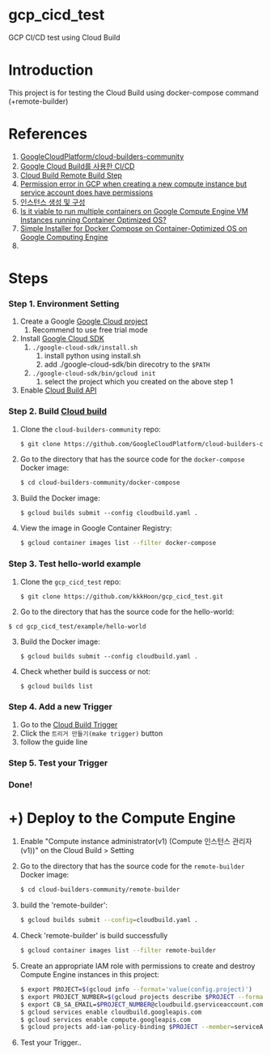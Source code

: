 # gcp_cicd_test
GCP CI/CD test using Cloud Build

# Introduction
This project is for testing the Cloud Build using docker-compose command (+remote-builder)

# References
1. [GoogleCloudPlatform/cloud-builders-community](https://github.com/GoogleCloudPlatform/cloud-builders-community)
2. [Google Cloud Build를 사용한 CI/CD](https://zzsza.github.io/gcp/2020/05/09/google-cloud-build/)
3. [Cloud Build Remote Build Step](https://github.com/GoogleCloudPlatform/cloud-builders-community/tree/master/remote-builder)
4. [Permission error in GCP when creating a new compute instance but service account does have permissions](https://stackoverflow.com/questions/72701163/permission-error-in-gcp-when-creating-a-new-compute-instance-but-service-account)
5. [인스턴스 생성 및 구성](https://cloud.google.com/container-optimized-os/docs/how-to/create-configure-instance)
6. [Is it viable to run multiple containers on Google Compute Engine VM Instances running Container Optimized OS?](https://serverfault.com/questions/1032347/is-it-viable-to-run-multiple-containers-on-google-compute-engine-vm-instances-ru)
7. [Simple Installer for Docker Compose on Container-Optimized OS on Google Computing Engine](https://gist.github.com/kurokobo/25e41503eb060fee8d8bec1dd859eff3)
8. 

# Steps

### Step 1. Environment Setting

1. Create a Google [Google Cloud project](https://cloud.google.com/resource-manager/docs/creating-managing-projects?hl=ko)
   1. Recommend to use free trial mode
2. Install [Google Cloud SDK](https://cloud.google.com/sdk/docs/install?hl=ko)
   1. `./google-cloud-sdk/install.sh`
      1. install python using install.sh
      2. add ./google-cloud-sdk/bin direcotry to the `$PATH`
   2. `./google-cloud-sdk/bin/gcloud init`
      1. select the project which you created on the above step 1
3. Enable [Cloud Build API](https://console.cloud.google.com/flows/enableapi?apiid=cloudbuild.googleapis.com&redirect=https%3A%2F%2Fcloud.google.com%2Fcloud-build%2Fdocs%2Fquickstart-build&hl=ko&_ga=2.211218646.273633348.1588992492-151274966.1565535538)

### Step 2. Build [Cloud build](https://cloud.google.com/build/docs/cloud-builders?hl=ko)
1. Clone the `cloud-builders-community` repo:

   ```sh
   $ git clone https://github.com/GoogleCloudPlatform/cloud-builders-community
   ```

2. Go to the directory that has the source code for the `docker-compose` Docker image:

   ```sh
   $ cd cloud-builders-community/docker-compose
   ```

3. Build the Docker image:

   ```
   $ gcloud builds submit --config cloudbuild.yaml .
   ```

4. View the image in Google Container Registry:

   ```sh
   $ gcloud container images list --filter docker-compose
   ```

### Step 3. Test hello-world example
1. Clone the `gcp_cicd_test` repo:

   ```sh
   $ git clone https://github.com/kkkHoon/gcp_cicd_test.git
   ```

2. Go to the directory that has the source code for the hello-world:
```
$ cd gcp_cicd_test/example/hello-world
```

3. Build the Docker image:

   ```
   $ gcloud builds submit --config cloudbuild.yaml .
   ```
   
4. Check whether build is success or not:

   ```
   $ gcloud builds list
   ```
   
### Step 4. Add a new Trigger
1. Go to the [Cloud Build Trigger](https://console.cloud.google.com/cloud-build/triggers)
2. Click the `트리거 만들기(make trigger)` button
3. follow the guide line

### Step 5. Test your Trigger

### Done!

# +) Deploy to the Compute Engine
1. Enable "Compute instance administrator(v1) (Compute 인스턴스 관리자(v1))" on the Cloud Build > Setting
2. Go to the directory that has the source code for the `remote-builder` Docker image:

   ```sh
   $ cd cloud-builders-community/remote-builder
   ```
   
3. build the 'remote-builder':

   ```sh
   $ gcloud builds submit --config=cloudbuild.yaml .
   ```
   
4. Check 'remote-builder' is build successfully

   ```sh
   $ gcloud container images list --filter remote-builder
   ```
   
5. Create an appropriate IAM role with permissions to create and destroy Compute Engine instances in this project:

   ```sh
   $ export PROJECT=$(gcloud info --format='value(config.project)')
   $ export PROJECT_NUMBER=$(gcloud projects describe $PROJECT --format 'value(projectNumber)')
   $ export CB_SA_EMAIL=$PROJECT_NUMBER@cloudbuild.gserviceaccount.com
   $ gcloud services enable cloudbuild.googleapis.com
   $ gcloud services enable compute.googleapis.com
   $ gcloud projects add-iam-policy-binding $PROJECT --member=serviceAccount:$CB_SA_EMAIL --role='roles/iam.serviceAccountUser' --role='roles/compute.instanceAdmin.v1' --role='roles/iam.serviceAccountActor' --role='roles/compute.serviceAgent'
   ```
6. Test your Trigger..